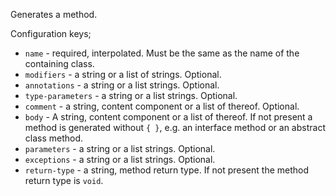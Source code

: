 Generates a method.

Configuration keys;

* ``name`` - required, interpolated. Must be the same as the name of the containing class.
* ``modifiers`` - a string or a list of strings. Optional.
* ``annotations`` - a string or a list strings. Optional.
* ``type-parameters`` - a string or a list strings. Optional.
* ``comment`` - a string, content component or a list of thereof. Optional.
* ``body`` - A string, content component or a list of thereof. If not present a method is generated without ``{ }``, e.g. an interface method or an abstract class method.
* ``parameters`` - a string or a list strings. Optional.
* ``exceptions`` - a string or a list strings. Optional.
* ``return-type`` - a string, method return type. If not present the method return type is ``void``.
